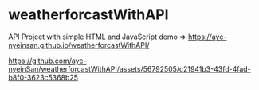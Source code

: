 # weatherforcastWithAPI
API Project with simple HTML and JavaScript
demo => https://aye-nyeinsan.github.io/weatherforcastWithAPI/


https://github.com/aye-nyeinSan/weatherforcastWithAPI/assets/56792505/c21941b3-43fd-4fad-b8f0-3623c5368b25

